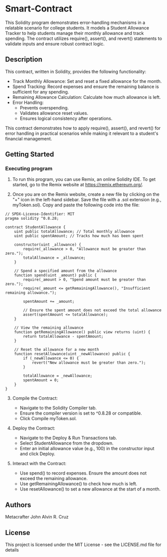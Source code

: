 # Smart-Contract

This Solidity program demonstrates error-handling mechanisms in a relatable scenario for college students. It models a Student Allowance Tracker to help students manage their monthly allowance and track spending. The contract utilizes require(), assert(), and revert() statements to validate inputs and ensure robust contract logic.

## Description

This contract, written in Solidity, provides the following functionality:

* Track Monthly Allowance: Set and reset a fixed allowance for the month.
* Spend Tracking: Record expenses and ensure the remaining balance is sufficient for any spending.
* Remaining Allowance Calculation: Calculate how much allowance is left.
* Error Handling:
    * Prevents overspending.
    * Validates allowance reset values.
    * Ensures logical consistency after operations.   

This contract demonstrates how to apply require(), assert(), and revert() for error handling in practical scenarios while making it relevant to a student's financial management.

## Getting Started

### Executing program

1. To run this program, you can use Remix, an online Solidity IDE. To get started, go to the Remix website at https://remix.ethereum.org/.

2. Once you are on the Remix website, create a new file by clicking on the "+" icon in the left-hand sidebar. Save the file with a .sol extension (e.g., myToken.sol). Copy and paste the following code into the file:

```solidity
// SPDX-License-Identifier: MIT
pragma solidity ^0.8.28;

contract StudentAllowance {
    uint public totalAllowance; // Total monthly allowance
    uint public spentAmount; // Tracks how much has been spent

    constructor(uint _allowance) {
        require(_allowance > 0, "Allowance must be greater than zero.");
        totalAllowance = _allowance;
    }

    // Spend a specified amount from the allowance
    function spend(uint _amount) public {
        require(_amount > 0, "Spend amount must be greater than zero.");
        require(_amount <= getRemainingAllowance(), "Insufficient remaining allowance.");

        spentAmount += _amount;

        // Ensure the spent amount does not exceed the total allowance
        assert(spentAmount <= totalAllowance);
    }

    // View the remaining allowance
    function getRemainingAllowance() public view returns (uint) {
        return totalAllowance - spentAmount;
    }

    // Reset the allowance for a new month
    function resetAllowance(uint _newAllowance) public {
        if (_newAllowance <= 0) {
            revert("New allowance must be greater than zero.");
        }

        totalAllowance = _newAllowance;
        spentAmount = 0;
    }
}
```

3. Compile the Contract:
    * Navigate to the Solidity Compiler tab.
    * Ensure the compiler version is set to ^0.8.28 or compatible.
    * Click Compile myToken.sol.

4. Deploy the Contract:
   * Navigate to the Deploy & Run Transactions tab.
   * Select StudentAllowance from the dropdown.
   * Enter an initial allowance value (e.g., 100) in the constructor input and click Deploy.

5. Interact with the Contract:
   * Use spend() to record expenses. Ensure the amount does not exceed the remaining allowance.
   * Use getRemainingAllowance() to check how much is left.
   * Use resetAllowance() to set a new allowance at the start of a month.

## Authors

Metacrafter John Alvin R. Cruz

## License

This project is licensed under the MIT License - see the LICENSE.md file for details
